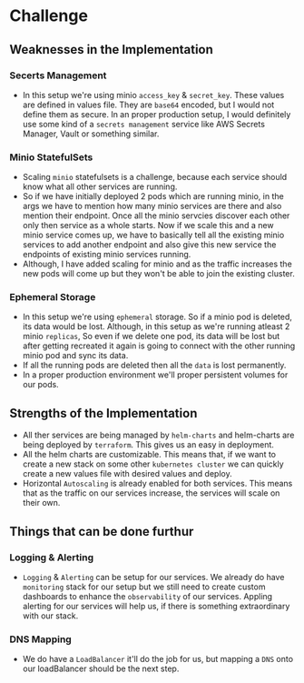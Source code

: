 Challenge
=========

## Weaknesses in the Implementation
### Secerts Management
 - In this setup we're using minio `access_key` & `secret_key`. These values are defined in values file. They are `base64` encoded, but I would not define them as secure. In an proper production setup, I would definitely use some kind of a `secrets management` service like AWS Secrets Manager, Vault or something similar.

### Minio StatefulSets
 - Scaling `minio` statefulsets is a challenge, because each service should know what all other services are running. 
 - So if we have initially deployed 2 pods which are running minio, in the args we have to mention how many minio services are there and also mention their endpoint. Once all the minio servcies discover each other only then service as a whole starts. Now if we scale this and a new minio service comes up, we have to basically tell all the existing minio services to add another endpoint and also give this new service the endpoints of existing minio services running.
 - Although, I have added scaling for minio and as the traffic increases the new pods will come up but they won't be able to join the existing cluster.

### Ephemeral Storage
 - In this setup we're using `ephemeral` storage. So if a minio pod is deleted, its data would be lost. Although, in this setup as we're running atleast 2 minio `replicas`, So even if we delete one pod, its data will be lost but after getting recreated it again is going to connect with the other running minio pod and sync its data.
 - If all the running pods are deleted then all the `data` is lost permanently.
 - In a proper production environment we'll proper persistent volumes for our pods.

## Strengths of the Implementation
 - All ther services are being managed by `helm-charts` and helm-charts are being deployed by `terraform`. This gives us an easy in deployment. 
 - All the helm charts are customizable. This means that, if we want to create a new stack on some other `kubernetes cluster` we can quickly create a new values file with desired values and deploy.
 - Horizontal `Autoscaling` is already enabled for both services. This means that as the traffic on our services increase, the services will scale on their own. 

## Things that can be done furthur
### Logging & Alerting
 - `Logging` & `Alerting` can be setup for our services. We already do have `monitoring` stack for our setup but we still need to create custom dashboards to enhance the `observability` of our services. Appling alerting for our services will help us, if there is something extraordinary with our stack.

### DNS Mapping
 - We do have a `LoadBalancer` it'll do the job for us, but mapping a `DNS` onto our loadBalancer should be the next step.
